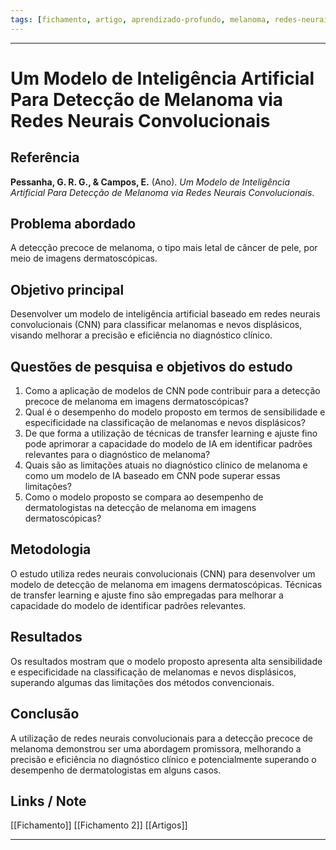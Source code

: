 ```yaml
---
tags: [fichamento, artigo, aprendizado-profundo, melanoma, redes-neurais-convolucionais]
---
```

---

# Um Modelo de Inteligência Artificial Para Detecção de Melanoma via Redes Neurais Convolucionais

## Referência

**Pessanha, G. R. G., & Campos, E.** (Ano). *Um Modelo de Inteligência Artificial Para Detecção de Melanoma via Redes Neurais Convolucionais*.

## Problema abordado

A detecção precoce de melanoma, o tipo mais letal de câncer de pele, por meio de imagens dermatoscópicas.

## Objetivo principal

Desenvolver um modelo de inteligência artificial baseado em redes neurais convolucionais (CNN) para classificar melanomas e nevos displásicos, visando melhorar a precisão e eficiência no diagnóstico clínico.

## Questões de pesquisa e objetivos do estudo

1. Como a aplicação de modelos de CNN pode contribuir para a detecção precoce de melanoma em imagens dermatoscópicas?
2. Qual é o desempenho do modelo proposto em termos de sensibilidade e especificidade na classificação de melanomas e nevos displásicos?
3. De que forma a utilização de técnicas de transfer learning e ajuste fino pode aprimorar a capacidade do modelo de IA em identificar padrões relevantes para o diagnóstico de melanoma?
4. Quais são as limitações atuais no diagnóstico clínico de melanoma e como um modelo de IA baseado em CNN pode superar essas limitações?
5. Como o modelo proposto se compara ao desempenho de dermatologistas na detecção de melanoma em imagens dermatoscópicas?

## Metodologia

O estudo utiliza redes neurais convolucionais (CNN) para desenvolver um modelo de detecção de melanoma em imagens dermatoscópicas. Técnicas de transfer learning e ajuste fino são empregadas para melhorar a capacidade do modelo de identificar padrões relevantes.

## Resultados

Os resultados mostram que o modelo proposto apresenta alta sensibilidade e especificidade na classificação de melanomas e nevos displásicos, superando algumas das limitações dos métodos convencionais.

## Conclusão

A utilização de redes neurais convolucionais para a detecção precoce de melanoma demonstrou ser uma abordagem promissora, melhorando a precisão e eficiência no diagnóstico clínico e potencialmente superando o desempenho de dermatologistas em alguns casos.

## Links / Note 
[[Fichamento]] 
[[Fichamento 2]] 
 [[Artigos]]


---



